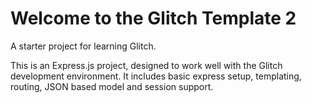Welcome to the Glitch Template 2
================================

A starter project for learning Glitch.

This is an Express.js project, designed to work well with the Glitch development environment. It includes basic express setup, templating, routing, JSON based model and session support.

